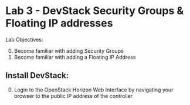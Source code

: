 # Lab 3 - DevStack Security Groups & Floating IP addresses

  Lab Objectives:

  0. Become familiar with adding Security Groups
  0. Become familiar with adding a Floating IP Address

## Install DevStack:

  0. Login to the OpenStack Horizon Web Interface by navigating your browser to the public IP address of the controller
